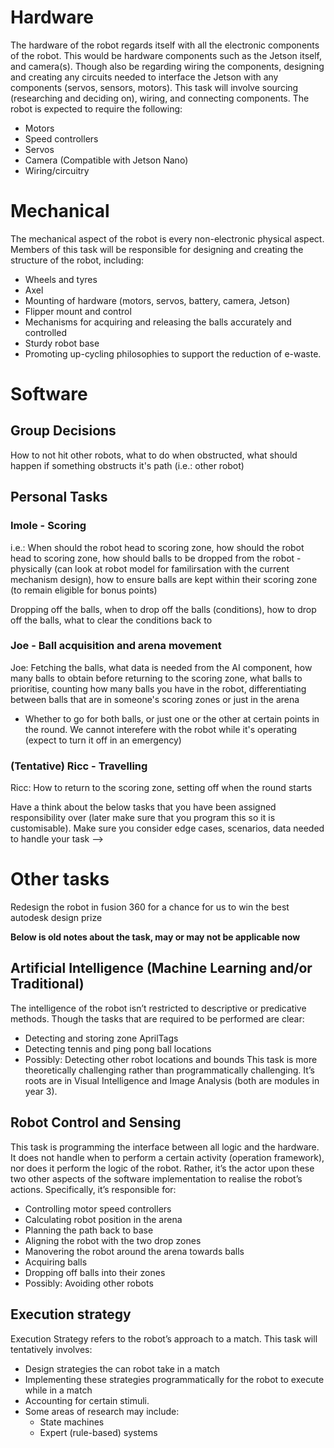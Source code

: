 # Hardware
The hardware of the robot regards itself with all the electronic components of the robot. This would be hardware components such as the Jetson itself, and camera(s). Though also be regarding wiring the components, designing and creating any circuits needed to interface the Jetson with any components (servos, sensors, motors). This task will involve sourcing (researching and deciding on), wiring, and connecting components. The robot is expected to require the following:
- Motors
- Speed controllers
- Servos
- Camera (Compatible with Jetson Nano)
- Wiring/circuitry

# Mechanical
The mechanical aspect of the robot is every non-electronic physical aspect. Members of this task will be responsible for designing and creating the structure of the robot, including:
- Wheels and tyres
- Axel
- Mounting of hardware (motors, servos, battery, camera, Jetson)
- Flipper mount and control
- Mechanisms for acquiring and releasing the balls accurately and controlled
- Sturdy robot base
- Promoting up-cycling philosophies to support the reduction of e-waste.

# Software

## Group Decisions
How to not hit other robots, what to do when obstructed, what should happen if something obstructs it's path (i.e.: other robot)

## Personal Tasks
### Imole - Scoring
i.e.: When should the robot head to scoring zone, how should the robot head to scoring zone, how should balls to be dropped from the robot - physically (can look at robot model for familirsation with the current mechanism design), how to ensure balls are kept within their scoring zone (to remain eligible for bonus points)

Dropping off the balls, when to drop off the balls (conditions), how to drop off the balls, what to clear the conditions back to

### Joe - Ball acquisition and arena movement
Joe: Fetching the balls, what data is needed from the AI component, how many balls to obtain before returning to the scoring zone, what balls to prioritise, counting how many balls you have in the robot, differentiating between balls that are in someone's scoring zones or just in the arena

- Whether to go for both balls, or just one or the other at certain points in the round.
We cannot interefere with the robot while it's operating (expect to turn it off in an emergency)

### (Tentative) Ricc - Travelling
Ricc: How to return to the scoring zone, setting off when the round starts

Have a think about the below tasks that you have been assigned responsibility over (later make sure that you program this so it is customisable). Make sure you consider edge cases, scenarios, data needed to handle your task -->

# Other tasks
Redesign the robot in fusion 360 for a chance for us to win the best autodesk design prize

**Below is old notes about the task, may or may not be applicable now**
## Artificial Intelligence (Machine Learning and/or Traditional)
The intelligence of the robot isn’t restricted to descriptive or predicative methods. Though the tasks that are required to be performed are clear:
- Detecting and storing zone AprilTags
- Detecting tennis and ping pong ball locations
- Possibly: Detecting other robot locations and bounds
This task is more theoretically challenging rather than programmatically challenging. It’s roots are in Visual Intelligence and Image Analysis (both are modules in year 3). 

## Robot Control and Sensing
This task is programming the interface between all logic and the hardware. It does not handle when to perform a certain activity (operation framework), nor does it perform the logic of the robot. Rather, it’s the actor upon these two other aspects of the software implementation to realise the robot’s actions. Specifically, it’s responsible for:
- Controlling motor speed controllers
- Calculating robot position in the arena
- Planning the path back to base
- Aligning the robot with the two drop zones
- Manovering the robot around the arena towards balls
- Acquiring balls
- Dropping off balls into their zones
- Possibly: Avoiding other robots

## Execution strategy
Execution Strategy refers to the robot’s approach to a match. This task will tentatively involves:
- Design strategies the can robot take in a match
- Implementing these strategies programmatically for the robot to execute while in a match
- Accounting for certain stimuli.
- Some areas of research may include:
	- State machines
	- Expert (rule-based) systems